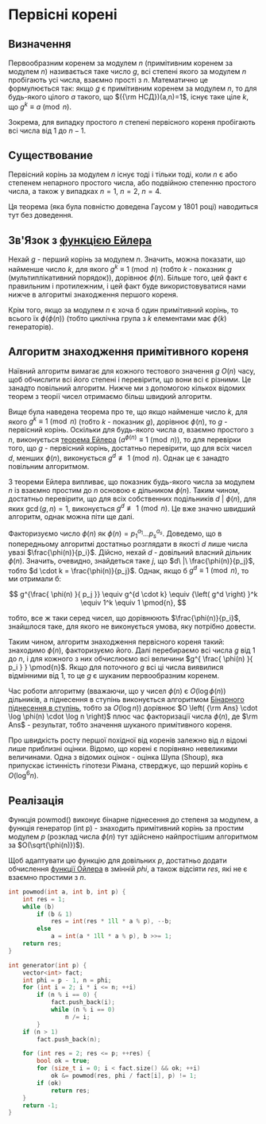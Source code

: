 # Первісні корені

## Визначення

Первообразним коренем за модулем $n$ (примітивним коренем за модулем $n$) називається таке число $g$, всі степені якого за модулем $n$ пробігають усі числа, взаємно прості з $n$. Математично це формулюється так: якщо $g$ є примітивним коренем за модулем $n$, то для будь-якого цілого $a$ такого, що $({\rm НСД})(a,n)=1$, існує таке ціле $k$, що $g^k \equiv a \pmod{n}$.

Зокрема, для випадку простого $n$ степені первісного кореня пробігають всі числа від $1$ до $n-1$.

## Существование

Первісний корінь за модулем $n$ існує тоді і тільки тоді, коли $n$ є або степенем непарного простого числа, або подвійною степенню простого числа, а також у випадках $n=1$, $n=2$, $n=4$.

Ця теорема (яка була повністю доведена Гаусом у 1801 році) наводиться тут без доведення.

## Зв'Язок з [функцією Ейлера](euler_function)

Нехай $g$ - перший корінь за модулем $n$. Значить, можна показати, що найменше число $k$, для якого $g^k \equiv 1 \pmod{n}$ (тобто $k$ - показник $g$ (мультиплікативний порядок)), дорівнює $\phi(n)$. Більше того, цей факт є правильним і протилежним, і цей факт буде використовуватися нами нижче в алгоритмі знаходження першого кореня.

Крім того, якщо за модулем $n$ є хоча б один примітивний корінь, то всього їх $\phi( \phi(n) )$ (тобто циклічна група з $k$ елементами має $\phi(k)$ генераторів).

## Алгоритм знаходження примітивного кореня

Наївний алгоритм вимагає для кожного тестового значення $g$ $O(n)$ часу, щоб обчислити всі його степені і перевірити, що вони всі є різними. Це занадто повільний алгоритм. Нижче ми з допомогою кількох відомих теорем з теорії чисел отримаємо більш швидкий алгоритм.

Вище була наведена теорема про те, що якщо найменше число $k$, для якого $g^k \equiv 1 \pmod{n}$ (тобто $k$ - показник $g$), дорівнює $\phi(n)$, то $g$ - первісний корінь. Оскільки для будь-якого числа $a$, взаємно простого з $n$, виконується [теорема Ейлера](http://e-maxx.ua/algo/euler_function#4) ($a^{\phi(n)} \equiv 1 \pmod{n}$), то для перевірки того, що $g$ - первісний корінь, достатньо перевірити, що для всіх чисел $d$, менших $\phi(n)$, виконується $g^d \not\equiv 1 \pmod{n}$. Однак це є занадто повільним алгоритмом.

З теореми Ейлера випливає, що показник будь-якого числа за модулем $n$ із взаємно простим до $n$ основою є дільником $\phi(n)$. Таким чином, достатньо перевірити, що для всіх собственних подільників $d\ |\ \phi(n)$, для яких $\gcd(g,n)=1$, виконується $g^d \not\equiv 1 \pmod{n}$. Це вже значно швидший алгоритм, однак можна піти ще далі.

Факторизуємо число $\phi(n)$ як $\phi(n) = p_1^{a_1} \ldots p_s^{a_s}$. Доведемо, що в попередньому алгоритмі достатньо розглядати в якості $d$ лише числа увазі $\frac{\phi(n)}{p_i}$. Дійсно, нехай $d$ - довільний власний дільник $\phi(n)$. Значить, очевидно, знайдеться таке $j$, що $d\ |\ \frac{\phi(n)}{p_j}$, тобто $d \cdot k = \frac{\phi(n)}{p_j}$. Однак, якщо б $g^d \equiv 1 \pmod{n}$, то ми отримали б:

$$
g^{\frac{ \phi(n) }{ p_j }} \equiv g^{d \cdot k} \equiv {\left( g^d \right) }^k \equiv 1^k \equiv 1 \pmod{n},
$$

тобто, все ж таки серед чисел, що дорівнюють $\frac{\phi(n)}{p_i}$, знайшлося таке, для якого не виконується умова, яку потрібно довести.

Таким чином, алгоритм знаходження первісного кореня такий: знаходимо $\phi(n)$, факторизуємо його. Далі перебираємо всі числа $g$ від $1$ до $n$, і для кожного з них обчислюємо всі величини $g^{ \frac{ \phi(n) }{ p_i } } \pmod{n}$. Якщо для поточного $g$ всі ці числа виявилися відмінними від $1$, то це $g$ є шуканим первообразним коренем.

Час роботи алгоритму (вважаючи, що у чисел $\phi(n)$ є $O \left( \log \phi(n) \right)$ дільників, а піднесення в ступінь виконується алгоритмом [Бінарного піднесення в ступінь](binary_pow), тобто за $O(\log n)$) дорівнює $O \left( {\rm Ans} \cdot \log \phi(n) \cdot \log n \right)$ плюс час факторизації числа $\phi(n)$, де $\rm Ans$ - результат, тобто значення шуканого примітивного кореня.

Про швидкість росту першої похідної від коренів залежно від $n$ відомі лише приблизні оцінки. Відомо, що корені є порівняно невеликими величинами. Одна з відомих оцінок - оцінка Шупа (Shoup), яка припускає істинність гіпотези Рімана, стверджує, що перший корінь є $O(\log^6 n)$.

## Реалізація

Функція powmod() виконує бінарне піднесення до степеня за модулем, а функція генератор (int p) - знаходить примітивний корінь за простим модулем $p$ (розклад числа $\phi(n)$ тут здійснено найпростішим алгоритмом за $O(\sqrt{\phi(n)})$).

Щоб адаптувати цю функцію для довільних $p$, достатньо додати обчислення [функції Ойлера](https://uk.wikipedia.org/wiki/%D0%A4%D1%83%D0%BD%D0%BA%D1%86%D1%96%D1%8F_%D0%9E%D0%B9%D0%BB%D0%B5%D1%80%D0%B0) в змінній $phi$, а також відсіяти $res$, які не є взаємно простими з $n$.

<!--- TODO: specify code snippet id -->
``` cpp
int powmod(int a, int b, int p) {
    int res = 1;
    while (b)
        if (b & 1)
            res = int(res * 1ll * a % p), --b;
        else
            a = int(a * 1ll * a % p), b >>= 1;
    return res;
}

int generator(int p) {
    vector<int> fact;
    int phi = p - 1, n = phi;
    for (int i = 2; i * i <= n; ++i)
        if (n % i == 0) {
            fact.push_back(i);
            while (n % i == 0)
                n /= i;
        }
    if (n > 1)
        fact.push_back(n);

    for (int res = 2; res <= p; ++res) {
        bool ok = true;
        for (size_t i = 0; i < fact.size() && ok; ++i)
            ok &= powmod(res, phi / fact[i], p) != 1;
        if (ok)
            return res;
    }
    return -1;
}
```